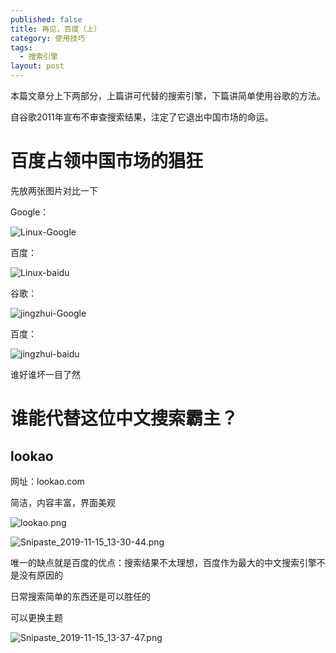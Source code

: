 ```yaml
---
published: false
title: 再见，百度（上）
category: 使用技巧
tags: 
  - 搜索引擎
layout: post
---
```




本篇文章分上下两部分，上篇讲可代替的搜索引擎，下篇讲简单使用谷歌的方法。



自谷歌2011年宣布不审查搜索结果，注定了它退出中国市场的命运。



# 百度占领中国市场的猖狂

先放两张图片对比一下

Google：

![Linux-Google](https://i.loli.net/2019/11/15/wnfmUltVFODM4Gi.png)

百度：

 ![Linux-baidu]( https://i.loli.net/2019/11/15/ScKumx7GsDHA6jI.png )

谷歌：

![jingzhui-Google](https://i.loli.net/2019/11/15/xFUOv1BpJs6ohj3.png)

百度：

![jingzhui-baidu](https://i.loli.net/2019/11/15/Xi3odmt9VYafKhE.png)



谁好谁坏一目了然



# 谁能代替这位中文搜索霸主？

## lookao

网址：lookao.com

简洁，内容丰富，界面美观

![lookao.png](https://i.loli.net/2019/11/15/Hv6MqnKlabeiP4S.png)



![Snipaste_2019-11-15_13-30-44.png](https://i.loli.net/2019/11/15/tNDfsxnC8uz2MKP.png)

唯一的缺点就是百度的优点：搜索结果不太理想，百度作为最大的中文搜索引擎不是没有原因的

日常搜索简单的东西还是可以胜任的

可以更换主题

![Snipaste_2019-11-15_13-37-47.png](https://i.loli.net/2019/11/15/DSvxtGEynf2HW5X.png)

